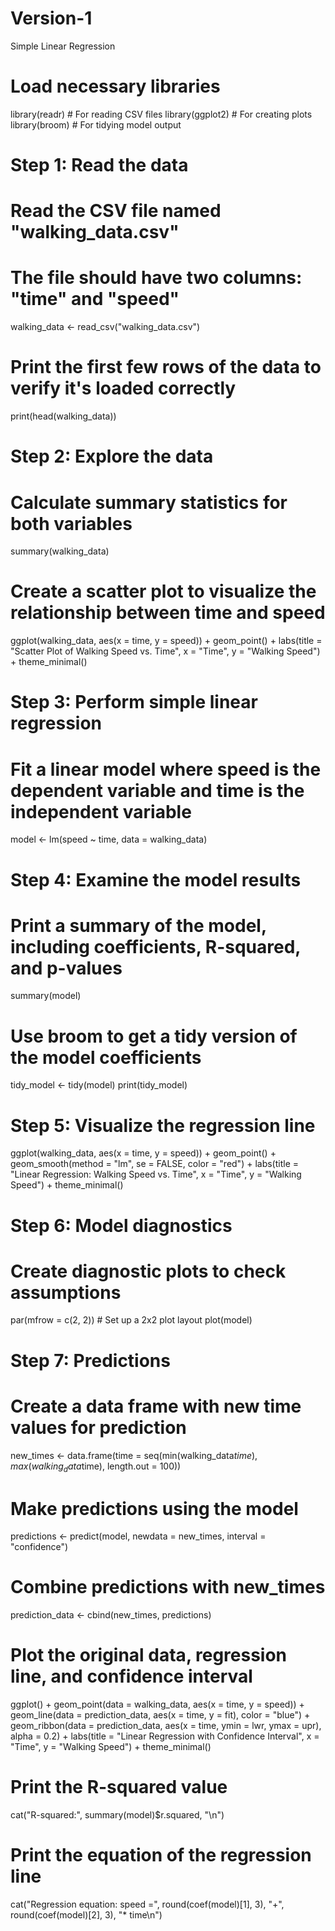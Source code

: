 # Version-1
Simple Linear Regression
# Load necessary libraries
library(readr)      # For reading CSV files
library(ggplot2)    # For creating plots
library(broom)      # For tidying model output

# Step 1: Read the data
# Read the CSV file named "walking_data.csv"
# The file should have two columns: "time" and "speed"
walking_data <- read_csv("walking_data.csv")

# Print the first few rows of the data to verify it's loaded correctly
print(head(walking_data))

# Step 2: Explore the data
# Calculate summary statistics for both variables
summary(walking_data)

# Create a scatter plot to visualize the relationship between time and speed
ggplot(walking_data, aes(x = time, y = speed)) +
  geom_point() +
  labs(title = "Scatter Plot of Walking Speed vs. Time",
       x = "Time",
       y = "Walking Speed") +
  theme_minimal()

# Step 3: Perform simple linear regression
# Fit a linear model where speed is the dependent variable and time is the independent variable
model <- lm(speed ~ time, data = walking_data)

# Step 4: Examine the model results
# Print a summary of the model, including coefficients, R-squared, and p-values
summary(model)

# Use broom to get a tidy version of the model coefficients
tidy_model <- tidy(model)
print(tidy_model)

# Step 5: Visualize the regression line
ggplot(walking_data, aes(x = time, y = speed)) +
  geom_point() +
  geom_smooth(method = "lm", se = FALSE, color = "red") +
  labs(title = "Linear Regression: Walking Speed vs. Time",
       x = "Time",
       y = "Walking Speed") +
  theme_minimal()

# Step 6: Model diagnostics
# Create diagnostic plots to check assumptions
par(mfrow = c(2, 2))  # Set up a 2x2 plot layout
plot(model)

# Step 7: Predictions
# Create a data frame with new time values for prediction
new_times <- data.frame(time = seq(min(walking_data$time), max(walking_data$time), length.out = 100))

# Make predictions using the model
predictions <- predict(model, newdata = new_times, interval = "confidence")

# Combine predictions with new_times
prediction_data <- cbind(new_times, predictions)

# Plot the original data, regression line, and confidence interval
ggplot() +
  geom_point(data = walking_data, aes(x = time, y = speed)) +
  geom_line(data = prediction_data, aes(x = time, y = fit), color = "blue") +
  geom_ribbon(data = prediction_data, aes(x = time, ymin = lwr, ymax = upr), alpha = 0.2) +
  labs(title = "Linear Regression with Confidence Interval",
       x = "Time",
       y = "Walking Speed") +
  theme_minimal()

# Print the R-squared value
cat("R-squared:", summary(model)$r.squared, "\n")

# Print the equation of the regression line
cat("Regression equation: speed =", 
    round(coef(model)[1], 3), "+", 
    round(coef(model)[2], 3), "* time\n")
